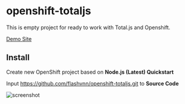 # openshift-totaljs
This is empty project for ready to work with Total.js and Openshift.

[Demo Site](http://totaljs-fxauto.rhcloud.com/)

## Install
Create new OpenShift project based on __Node.js (Latest) Quickstart__

Input https://github.com/flashvnn/openshift-totaljs.git to __Source Code__

![screenshot](https://lh3.googleusercontent.com/YO4LSzdCA9uaBVKZFRrsspBvbNbmsCGWzuLH2ItDZu4if5iZ1asBjPNXD9IAb5_181053wlgR1ReGmY=w3360-h1822-rw)
 
